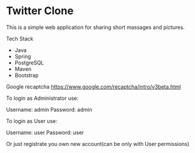 
# Twitter Clone

This is a simple web application for sharing short massages and pictures.

Tech Stack
* Java
* Spring
* PostgreSQL
* Maven
* Bootstrap

Google recaptcha https://www.google.com/recaptcha/intro/v3beta.html

To login as Administrator use:

Username: admin
Password: admin

To login as User use:

Username: user
Password: user

Or just registrate you own new account(can be only with User permissions)
